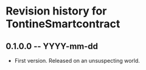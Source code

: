 # Revision history for TontineSmartcontract

## 0.1.0.0 -- YYYY-mm-dd

* First version. Released on an unsuspecting world.
